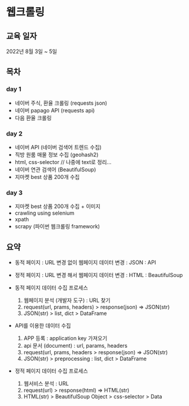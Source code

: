 # 웹크롤링


## 교육 일자
2022년 8월 3일 ~ 5일  


## 목차  

### day 1  
  * 네이버 주식, 환율 크롤링 (requests json)
  * 네이버 papago API (requests api) 
  * 다음 환율 크롤링
  
### day 2 
  * 네이버 API (네이버 검색어 트렌드 수집)  
  * 직방 원룸 매물 정보 수집 (geohash2)
  * html, css-selector // 나중에 text로 정리...
  * 네이버 연관 검색어 (BeautifulSoup)
  * 지마켓 best 상품 200개 수집  
  
### day 3 
  * 지마켓 best 상품 200개 수집 + 이미지
  * crawling using selenium
  * xpath
  * scrapy (파이썬 웹크롤링 framework)
  
  
## 요약  
  * 동적 페이지 : URL 변경 없이 웹페이지 데이터 변경 : JSON : API
  * 정적 페이지 : URL 변경 해서 웹페이지 데이터 변경 : HTML : BeautifulSoup
    
  * 동적 페이지 데이터 수집 프로세스
    1. 웹페이지 분석 (개발자 도구) : URL 찾기 
    2. request(url, prams, headers) > response(json) => JSON(str)
    3. JSON(str) > list, dict > DataFrame  
     
  * API를 이용한 데이터 수집
    1. APP 등록 : application key 가져오기
    2. api 문서 (document) : url, params, headers
    3. request(url, prams, headers > response(json) => JSON(str)
    4. JSON(str) > preprocessing : list, dict > DataFrame  
      
  * 정적 페이지 데이터 수집 프로세스 
    1. 웹서비스 분석 : URL
    2. request(url) > response(html) => HTML(str)
    3. HTML(str) > BeautifulSoup Object > css-selector > Data
